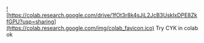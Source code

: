 <a href="https://colab.research.google.com/drive/1fOt3r8k4sJiL2JcB3UskIxDPE8ZkfGPU?usp=sharing"> ![https://colab.research.google.com/drive/1fOt3r8k4sJiL2JcB3UskIxDPE8ZkfGPU?usp=sharing](https://colab.research.google.com/img/colab_favicon.ico)
Try CYK in colab</a>
ok
